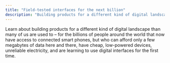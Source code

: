 ```yaml
---
title: "Field-tested interfaces for the next billion"
description: "Building products for a different kind of digital landscape than many of us are used to."
---
```


Learn about building products for a different kind of digital landscape than many of us are used to – for the billions of people around the world that now have access to connected smart phones, but who can afford only a few megabytes of data here and there, have cheap, low-powered devices, unreliable electricity, and are learning to use digital interfaces for the first time.
